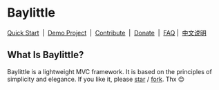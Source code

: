 # Baylittle

[Quick Start](http://baylittle.com)&nbsp; | &nbsp;[Demo Project](http://baylittle.com/demo)&nbsp; | &nbsp;[Contribute](http://baylittle.com/contribute)&nbsp; | &nbsp;[Donate](donate.md)&nbsp; | &nbsp;[FAQ](http://baylittle.com/faq) | &nbsp;[中文说明](README_CN.md)


## What Is Baylittle?

Baylittle is a lightweight MVC framework. It is based on the principles of simplicity and elegance. 
If you like it, please [star](https://github.com/baylittle/baylittle/stargazers) / [fork](https://github.com/baylittle/baylittle). Thx :blush:

